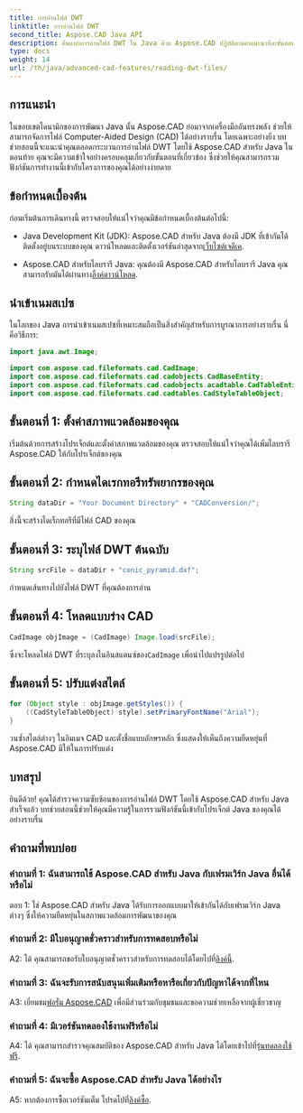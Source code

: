 ```yaml
---
title: การอ่านไฟล์ DWT
linktitle: การอ่านไฟล์ DWT
second_title: Aspose.CAD Java API
description: ต้นแบบการอ่านไฟล์ DWT ใน Java ด้วย Aspose.CAD ปฏิบัติตามคำแนะนำทีละขั้นตอนของเราเพื่อการบูรณาการที่ราบรื่น
type: docs
weight: 14
url: /th/java/advanced-cad-features/reading-dwt-files/
---
```

## การแนะนำ

ในขอบเขตไดนามิกของการพัฒนา Java นั้น Aspose.CAD ย่อมาจากเครื่องมืออันทรงพลัง ช่วยให้สามารถจัดการไฟล์ Computer-Aided Design (CAD) ได้อย่างราบรื่น โดยเฉพาะอย่างยิ่ง บทช่วยสอนนี้จะแนะนำคุณตลอดกระบวนการอ่านไฟล์ DWT โดยใช้ Aspose.CAD สำหรับ Java ในตอนท้าย คุณจะมีความเข้าใจอย่างครอบคลุมเกี่ยวกับขั้นตอนที่เกี่ยวข้อง ซึ่งช่วยให้คุณสามารถรวมฟังก์ชันการทำงานนี้เข้ากับโครงการของคุณได้อย่างง่ายดาย

## ข้อกำหนดเบื้องต้น

ก่อนเริ่มต้นการเดินทางนี้ ตรวจสอบให้แน่ใจว่าคุณมีข้อกำหนดเบื้องต้นต่อไปนี้:

- Java Development Kit (JDK): Aspose.CAD สำหรับ Java ต้องมี JDK ที่เข้ากันได้ติดตั้งอยู่บนระบบของคุณ ดาวน์โหลดและติดตั้งเวอร์ชันล่าสุดจาก[เว็บไซต์เจดีเค](https://www.oracle.com/java/technologies/javase-downloads.html).

-  Aspose.CAD สำหรับไลบรารี Java: คุณต้องมี Aspose.CAD สำหรับไลบรารี Java คุณสามารถรับมันได้ผ่านทาง[ลิ้งค์ดาวน์โหลด](https://releases.aspose.com/cad/java/).

## นำเข้าเนมสเปซ

ในโลกของ Java การนำเข้าเนมสเปซที่เหมาะสมถือเป็นสิ่งสำคัญสำหรับการบูรณาการอย่างราบรื่น นี่คือวิธีการ:

```java
import java.awt.Image;

import com.aspose.cad.fileformats.cad.CadImage;
import com.aspose.cad.fileformats.cad.cadobjects.CadBaseEntity;
import com.aspose.cad.fileformats.cad.cadobjects.acadtable.CadTableEntity;
import com.aspose.cad.fileformats.cad.cadtables.CadStyleTableObject;
```

## ขั้นตอนที่ 1: ตั้งค่าสภาพแวดล้อมของคุณ

เริ่มต้นด้วยการสร้างโปรเจ็กต์และตั้งค่าสภาพแวดล้อมของคุณ ตรวจสอบให้แน่ใจว่าคุณได้เพิ่มไลบรารี Aspose.CAD ให้กับโปรเจ็กต์ของคุณ

## ขั้นตอนที่ 2: กำหนดไดเรกทอรีทรัพยากรของคุณ

```java
String dataDir = "Your Document Directory" + "CADConversion/";
```

สิ่งนี้จะสร้างไดเร็กทอรีที่มีไฟล์ CAD ของคุณ

## ขั้นตอนที่ 3: ระบุไฟล์ DWT ต้นฉบับ

```java
String srcFile = dataDir + "conic_pyramid.dxf";
```

กำหนดเส้นทางไปยังไฟล์ DWT ที่คุณต้องการอ่าน

## ขั้นตอนที่ 4: โหลดแบบร่าง CAD

```java
CadImage objImage = (CadImage) Image.load(srcFile);
```

 ซึ่งจะโหลดไฟล์ DWT ที่ระบุลงในอินสแตนซ์ของ`CadImage` เพื่อนำไปแปรรูปต่อไป

## ขั้นตอนที่ 5: ปรับแต่งสไตล์

```java
for (Object style : objImage.getStyles()) {
    ((CadStyleTableObject) style).setPrimaryFontName("Arial");
}
```

วนซ้ำสไตล์ต่างๆ ในอิมเมจ CAD และตั้งชื่อแบบอักษรหลัก ซึ่งแสดงให้เห็นถึงความยืดหยุ่นที่ Aspose.CAD มีให้ในการปรับแต่ง

## บทสรุป

ยินดีด้วย! คุณได้สำรวจความซับซ้อนของการอ่านไฟล์ DWT โดยใช้ Aspose.CAD สำหรับ Java สำเร็จแล้ว บทช่วยสอนนี้ช่วยให้คุณมีความรู้ในการรวมฟังก์ชันนี้เข้ากับโปรเจ็กต์ Java ของคุณได้อย่างราบรื่น

## คำถามที่พบบ่อย

### คำถามที่ 1: ฉันสามารถใช้ Aspose.CAD สำหรับ Java กับเฟรมเวิร์ก Java อื่นได้หรือไม่

ตอบ 1: ใช่ Aspose.CAD สำหรับ Java ได้รับการออกแบบมาให้เข้ากันได้กับเฟรมเวิร์ก Java ต่างๆ ซึ่งให้ความยืดหยุ่นในสภาพแวดล้อมการพัฒนาของคุณ

### คำถามที่ 2: มีใบอนุญาตชั่วคราวสำหรับการทดสอบหรือไม่

 A2: ได้ คุณสามารถขอรับใบอนุญาตชั่วคราวสำหรับการทดสอบได้โดยไปที่[ลิงค์นี้](https://purchase.aspose.com/temporary-license/).

### คำถามที่ 3: ฉันจะรับการสนับสนุนเพิ่มเติมหรือหารือเกี่ยวกับปัญหาได้จากที่ไหน

 A3: เยี่ยมชม[ฟอรั่ม Aspose.CAD](https://forum.aspose.com/c/cad/19) เพื่อมีส่วนร่วมกับชุมชนและขอความช่วยเหลือจากผู้เชี่ยวชาญ

### คำถามที่ 4: มีเวอร์ชันทดลองใช้งานฟรีหรือไม่

 A4: ได้ คุณสามารถสำรวจคุณสมบัติของ Aspose.CAD สำหรับ Java ได้โดยเข้าไปที่[รุ่นทดลองใช้ฟรี](https://releases.aspose.com/).

### คำถามที่ 5: ฉันจะซื้อ Aspose.CAD สำหรับ Java ได้อย่างไร

 A5: หากต้องการซื้อเวอร์ชันเต็ม โปรดไปที่[ลิงค์ซื้อ](https://purchase.aspose.com/buy).